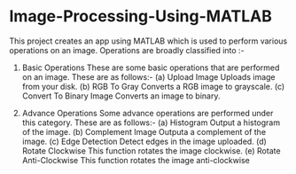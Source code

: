 # Image-Processing-Using-MATLAB
This project creates an app using MATLAB which is used to perform various operations on an image.
Operations are broadly classified into :-

1. Basic Operations
   These are some basic operations that are performed on an image. These are as follows:-
   (a) Upload Image
       Uploads image from your disk.
   (b) RGB To Gray
       Converts a RGB image to grayscale.
   (c) Convert To Binary Image
       Converts an image to binary.


2. Advance Operations
   Some advance operations are performed under this category. These are as follows:-
   (a) Histogram
       Output a histogram of the image.
   (b) Complement Image
       Outputa a complement of the image.
   (c) Edge Detection
       Detect edges in the image uploaded.
   (d) Rotate Clockwise
       This function rotates the image clockwise.
   (e) Rotate Anti-Clockwise
       This function rotates the image anti-clockwise

      
